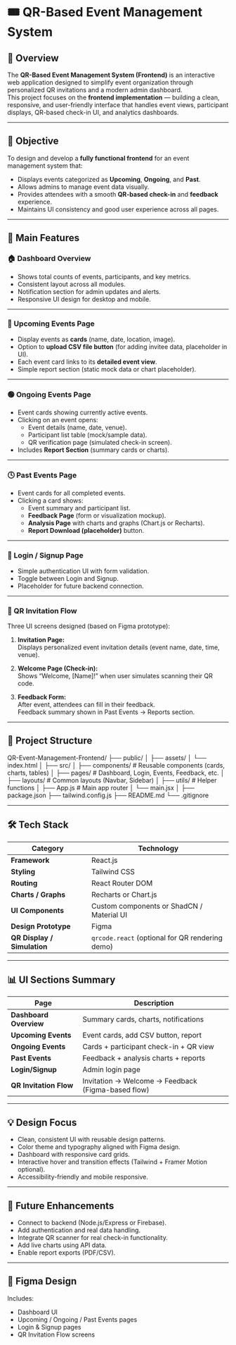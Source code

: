 # 🎟️ QR-Based Event Management System

## 📖 Overview
The **QR-Based Event Management System (Frontend)** is an interactive web application designed to simplify event organization through personalized QR invitations and a modern admin dashboard.  
This project focuses on the **frontend implementation** — building a clean, responsive, and user-friendly interface that handles event views, participant displays, QR-based check-in UI, and analytics dashboards.

---

## 🎯 Objective
To design and develop a **fully functional frontend** for an event management system that:
- Displays events categorized as **Upcoming**, **Ongoing**, and **Past**.
- Allows admins to manage event data visually.
- Provides attendees with a smooth **QR-based check-in** and **feedback** experience.
- Maintains UI consistency and good user experience across all pages.

---

## 🧠 Main Features

### 🏠 Dashboard Overview
- Shows total counts of events, participants, and key metrics.  
- Consistent layout across all modules.  
- Notification section for admin updates and alerts.  
- Responsive UI design for desktop and mobile.

---

### 📅 Upcoming Events Page
- Display events as **cards** (name, date, location, image).  
- Option to **upload CSV file button** (for adding invitee data, placeholder in UI).  
- Each event card links to its **detailed event view**.  
- Simple report section (static mock data or chart placeholder).

---

### 🟢 Ongoing Events Page
- Event cards showing currently active events.  
- Clicking on an event opens:
  - Event details (name, date, venue).  
  - Participant list table (mock/sample data).  
  - QR verification page (simulated check-in screen).  
- Includes **Report Section** (summary cards or charts).

---

### 🕓 Past Events Page
- Event cards for all completed events.  
- Clicking a card shows:
  - Event summary and participant list.  
  - **Feedback Page** (form or visualization mockup).  
  - **Analysis Page** with charts and graphs (Chart.js or Recharts).  
  - **Report Download (placeholder)** button.

---

### 🔐 Login / Signup Page
- Simple authentication UI with form validation.  
- Toggle between Login and Signup.  
- Placeholder for future backend connection.

---

### 📲 QR Invitation Flow
Three UI screens designed (based on Figma prototype):

1. **Invitation Page:**  
   Displays personalized event invitation details (event name, date, time, venue).

2. **Welcome Page (Check-in):**  
   Shows “Welcome, [Name]!” when user simulates scanning their QR code.

3. **Feedback Form:**  
   After event, attendees can fill in their feedback.  
   Feedback summary shown in Past Events → Reports section.

---

## 🧩 Project Structure


QR-Event-Management-Frontend/
├── public/
│   ├── assets/
│   └── index.html
│
├── src/
│   ├── components/        # Reusable components (cards, charts, tables)
│   ├── pages/             # Dashboard, Login, Events, Feedback, etc.
│   ├── layouts/           # Common layouts (Navbar, Sidebar)
│   ├── utils/             # Helper functions
│   ├── App.js             # Main app router
│   └── main.jsx
│
├── package.json
├── tailwind.config.js
├── README.md
└── .gitignore

---

## 🛠️ Tech Stack
| Category | Technology |
|-----------|-------------|
| **Framework** | React.js |
| **Styling** | Tailwind CSS |
| **Routing** | React Router DOM |
| **Charts / Graphs** | Recharts or Chart.js |
| **UI Components** | Custom components or ShadCN / Material UI |
| **Design Prototype** | Figma |
| **QR Display / Simulation** | `qrcode.react` (optional for QR rendering demo) |

---

## 📊 UI Sections Summary

| Page | Description |
|------|--------------|
| **Dashboard Overview** | Summary cards, charts, notifications |
| **Upcoming Events** | Event cards, add CSV button, report |
| **Ongoing Events** | Cards + participant check-in + QR view |
| **Past Events** | Feedback + analysis charts + reports |
| **Login/Signup** | Admin login page |
| **QR Invitation Flow** | Invitation → Welcome → Feedback (Figma-based flow) |

---

## 💡 Design Focus
- Clean, consistent UI with reusable design patterns.  
- Color theme and typography aligned with Figma design.  
- Dashboard with responsive card grids.  
- Interactive hover and transition effects (Tailwind + Framer Motion optional).  
- Accessibility-friendly and mobile responsive.

---

## 🧠 Future Enhancements
- Connect to backend (Node.js/Express or Firebase).  
- Add authentication and real data handling.  
- Integrate QR scanner for real check-in functionality.  
- Add live charts using API data.  
- Enable report exports (PDF/CSV).

---

## 🎨 Figma Design
Includes:
- Dashboard UI  
- Upcoming / Ongoing / Past Events pages  
- Login & Signup pages  
- QR Invitation Flow screens  
